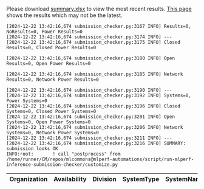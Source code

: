 Please download [summary.xlsx](summary.xlsx) to view the most recent results. [This page](https://docs.google.com/spreadsheets/d/e/2PACX-1vSCu8F7Hwck-AGJ5kWxi2G3xhO5MJoc_igybvsxjCt-2fEEYyf2BIcR0rTXW0eUzg/pubhtml) shows the results which may not be the latest. 
 ```
[2024-12-22 13:42:16,674 submission_checker.py:3167 INFO] Results=0, NoResults=0, Power Results=0
[2024-12-22 13:42:16,674 submission_checker.py:3174 INFO] ---
[2024-12-22 13:42:16,674 submission_checker.py:3175 INFO] Closed Results=0, Closed Power Results=0

[2024-12-22 13:42:16,674 submission_checker.py:3180 INFO] Open Results=0, Open Power Results=0

[2024-12-22 13:42:16,674 submission_checker.py:3185 INFO] Network Results=0, Network Power Results=0

[2024-12-22 13:42:16,674 submission_checker.py:3190 INFO] ---
[2024-12-22 13:42:16,674 submission_checker.py:3192 INFO] Systems=0, Power Systems=0
[2024-12-22 13:42:16,674 submission_checker.py:3196 INFO] Closed Systems=0, Closed Power Systems=0
[2024-12-22 13:42:16,674 submission_checker.py:3201 INFO] Open Systems=0, Open Power Systems=0
[2024-12-22 13:42:16,674 submission_checker.py:3206 INFO] Network Systems=0, Network Power Systems=0
[2024-12-22 13:42:16,674 submission_checker.py:3211 INFO] ---
[2024-12-22 13:42:16,674 submission_checker.py:3216 INFO] SUMMARY: submission looks OK
INFO:root:       ! call "postprocess" from /home/runner/CM/repos/mlcommons@mlperf-automations/script/run-mlperf-inference-submission-checker/customize.py

```

| Organization   | Availability   | Division   | SystemType   | SystemName   | Platform   | Model   | MlperfModel   | Scenario   | Result   | Accuracy   | number_of_nodes   | host_processor_model_name   | host_processors_per_node   | host_processor_core_count   | accelerator_model_name   | accelerators_per_node   | Location   | framework   | operating_system   | notes   | compliance   | errors   | version   | inferred   | has_power   | Units   | weight_data_types   |
|----------------|----------------|------------|--------------|--------------|------------|---------|---------------|------------|----------|------------|-------------------|-----------------------------|----------------------------|-----------------------------|--------------------------|-------------------------|------------|-------------|--------------------|---------|--------------|----------|-----------|------------|-------------|---------|---------------------|
